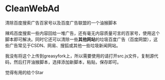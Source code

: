 # CleanWebAd
清除百度搜索广告百家号以及百度广告联盟的一个油猴脚本

辣鸡百度搜索一些内容回给一堆广告，还有毫无内容质量可言的百家号，使用这个脚本即可解决。同时它还可以清除一些**其他网站**的垃圾百度广告（百度网盟），这些广告常见于CSDN、网易、搜狐或其他一些垃圾新闻网站。

我没有将这个上传到greasyfork上，所以需要使用的请打开src.js文件，复制源代码，然后打开油猴脚本，选择添加新脚本，粘贴，保存即可。

觉得有用的给个Star
